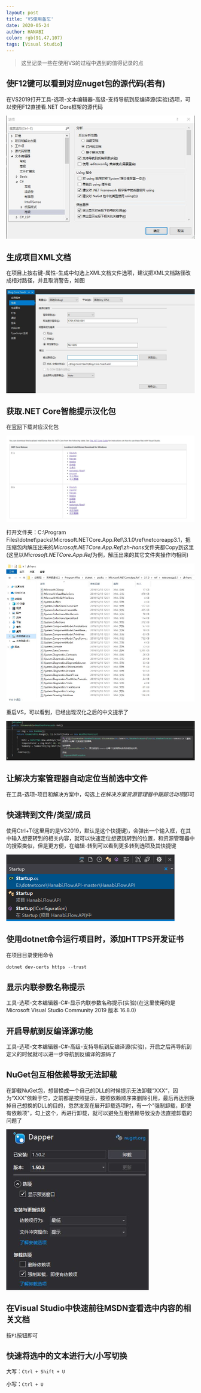 ```yaml
---
layout: post
title: 'VS使用备忘'
date: 2020-05-24
author: HANABI
color: rgb(91,47,107)
tags: [Visual Studio]
---
```

> 这里记录一些在使用VS的过程中遇到的值得记录的点

## 使F12键可以看到对应nuget包的源代码(若有)

在VS2019打开工具-选项-文本编辑器-高级-支持导航到反编译源(实验)选项，可以使用F12直接看.NET Core框架的源代码

![](/assets/img/dotnetcore-2.jpg)



## 生成项目XML文档

在项目上按右键-属性-生成中勾选上XML文档文件选项，建议把XML文档路径改成相对路径，并且取消警告，如图

![](/assets/img/vs-3.jpg)



## 获取.NET Core智能提示汉化包

在[官网](https://dotnet.microsoft.com/download/dotnet-core/intellisense)下载对应汉化包

![](/assets/img/vs-4.jpg)

打开文件夹：C:\Program Files\dotnet\packs\Microsoft.NETCore.App.Ref\3.1.0\ref\netcoreapp3.1，把压缩包内解压出来的*Microsoft.NETCore.App.Ref\zh-hans*文件夹都Copy到这里(这里以*Microsoft.NETCore.App.Ref*为例，解压出来的其它文件夹操作均相同)

![](/assets/img/vs-5.jpg)



重启VS，可以看到，已经出现汉化之后的中文提示了

![](/assets/img/vs-6.jpg)



## 让解决方案管理器自动定位当前选中文件

在工具-选项-项目和解决方案中，勾选上*在解决方案资源管理器中跟踪活动项*即可



## 快速转到文件/类型/成员

使用Ctrl+T(这里用的是VS2019，默认是这个快捷键)，会弹出一个输入框，在其中输入想要转到的相关内容，就可以快速定位想要跳转到的位置，和资源管理器中的搜索类似，但是更方便，在编辑-转到可以看到更多转到选项及其快捷键

![](/assets/img/vs-12.png)



## 使用dotnet命令运行项目时，添加HTTPS开发证书

在项目目录使用命令

```powershell
dotnet dev-certs https --trust
```



## 显示内联参数名称提示

工具-选项-文本编辑器-C#-显示内联参数名称提示(实验)(在这里使用的是Microsoft Visual Studio Community 2019 版本 16.8.0)



## 开启导航到反编译源功能

工具-选项-文本编辑器-C#-高级-支持导航到反编译源(实验)，开启之后再导航到定义的时候就可以进一步导航到反编译的源码了



## NuGet包互相依赖导致无法卸载

在卸载NuGet包，想替换成一个自己的DLL的时候提示无法卸载“XXX“，因为“XXX”依赖于它，之前都是按照提示，按照依赖顺序来删除引用，最后再达到换掉自己想换的DLL的目的，忽然发现在展开卸载选项时，有一个"强制卸载，即使有依赖项"，勾上这个，再进行卸载，就可以避免互相依赖导致没办法直接卸载的问题了

![](/assets/img/NuGet-1.JPG)



## 在Visual Studio中快速前往MSDN查看选中内容的相关文档

按`F1`按钮即可

## 快速将选中的文本进行大/小写切换

大写：`Ctrl + Shift + U`

小写：`Ctrl + U`